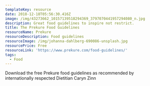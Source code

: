 ```yaml
---
templateKey: resource
date: 2018-12-18T05:56:30.416Z
image: /img/43273662_10157139518294369_3797070441957294080_n.jpg
description: Great food guidelines to inspire not restrict.
title: The Prekure Food Guidelines
resourceName: Prekure
resourceDescription: Food guidelines
resourceImage: /img/johanna-dahlberg-690086-unsplash.jpg
resourcePrice: Free
resourceLink: 'https://www.prekure.com/food-guidelines/'
tags:
  - Food
---
```

Download the free Prekure food guidelines as recommended by internationally respected Dietitian Caryn Zinn
